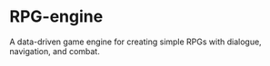 # RPG-engine
A data-driven game engine for creating simple RPGs with dialogue, navigation, and combat.
